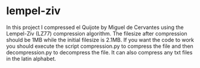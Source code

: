 # lempel-ziv

In this project I compressed el Quijote by Miguel de Cervantes using the Lempel-Ziv (LZ77) compression algorithm. The filesize after compression should be 1MB while the initial filesize is 2.1MB. If you want the code to work you should execute the script compression.py to compress the file and then decompression.py to decompress the file. It can also compress any txt files in the latin alphabet. 
